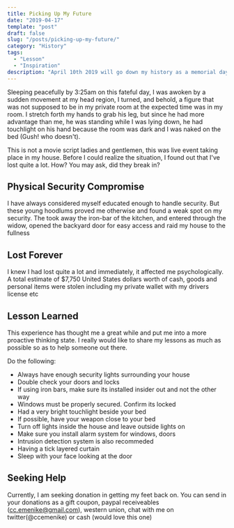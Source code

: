 ```yaml
---
title: Picking Up My Future
date: "2019-04-17"
template: "post"
draft: false
slug: "/posts/picking-up-my-future/"
category: "History"
tags:
  - "Lesson"
  - "Inspiration"
description: "April 10th 2019 will go down my history as a memorial day to remember as I had a terrifying experience that left me traumatize for days. The encounter of men of the night also known as ROBBERS"
---
```


Sleeping peacefully by 3:25am on this fateful day, I was awoken by a sudden movement at my head region, I turned, and behold, a figure that was not supposed to be in my private room at the expected time was in my room. I stretch forth my hands to grab his leg, but since he had more advantage than me, he was standing while I was lying down, he had touchlight on his hand because the room was dark and I was naked on the bed (Gush! who doesn't).


This is not a movie script ladies and gentlemen, this was live event taking place in my house. Before I could realize the situation, I found out that I've lost quite a lot. How? You may ask, did they break in?

## Physical Security Compromise
I have always considered myself educated enough to handle security. But these young hoodlums proved me otherwise and found a weak spot on my security. The took away the iron-bar of the kitchen, and entered through the widow, opened the backyard door for easy access and raid my house to the fullness

## Lost Forever
I knew I had lost quite a lot and immediately, it affected me psychologically. A total estimate of $7,750 United States dollars worth of cash, goods and personal items were stolen including my private wallet with my drivers license etc 

## Lesson Learned
This experience has thought me a great while and put me into a more proactive thinking state. I really would like to share my lessons as much as possible so as to help someone out there.

Do the following:
* Always have enough security lights surrounding your house
* Double check your doors and locks
* If using iron bars, make sure its installed insider out and not the other way
* Windows must be properly secured. Confirm its locked
* Had a very bright touchlight beside your bed
* If possible, have your weapon close to your bed
* Turn off lights inside the house and leave outside lights on
* Make sure you install alarm system for windows, doors
* Intrusion detection system is also recommeded
* Having a tick layered curtain
* Sleep with your face looking at the door

## Seeking Help
Currently, I am seeking donation in getting my feet back on. You can send in your donations as a gift coupon, paypal receiveables (cc.emenike@gmail.com), western union, chat with me on twitter(@ccemenike) or cash (would love this one)